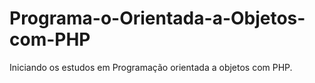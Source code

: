# Programa-o-Orientada-a-Objetos-com-PHP
Iniciando os estudos em Programação orientada a objetos com PHP.
